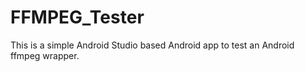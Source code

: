 # FFMPEG_Tester

This is a simple Android Studio based Android app to test an Android ffmpeg wrapper.
